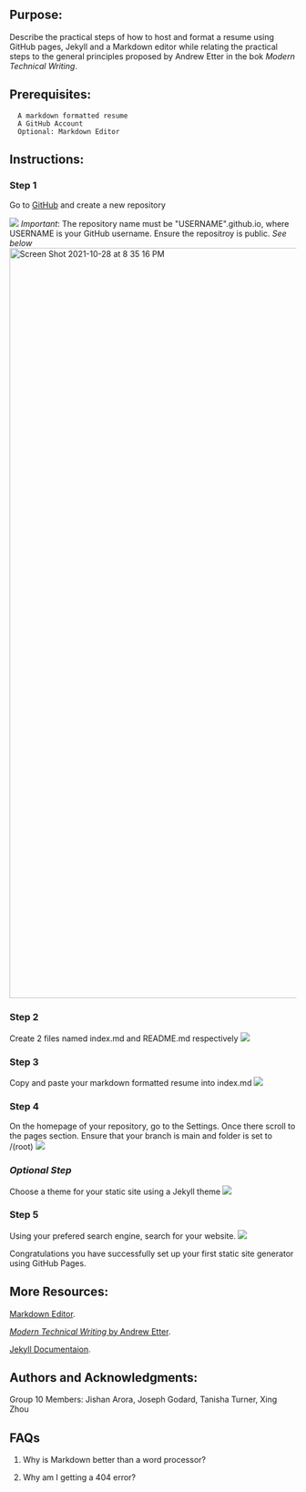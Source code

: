 ## Purpose:
  Describe the practical steps of how to host and format a resume using GitHub pages, Jekyll and a Markdown editor while relating the practical steps to the general principles proposed by Andrew Etter in the bok _Modern Technical Writing_.

## Prerequisites:
      A markdown formatted resume
      A GitHub Account
      Optional: Markdown Editor

## Instructions:

### Step 1
Go to [GitHub](http://recordit.co/J2Jt1TVyHn) and create a new repository

![](http://g.recordit.co/J2Jt1TVyHn.gif)
*Important*: The repository name must be "USERNAME".github.io, where USERNAME is your GitHub username. Ensure the repositroy is public. 
*See below* <img width="1318" alt="Screen Shot 2021-10-28 at 8 35 16 PM" src="https://user-images.githubusercontent.com/44457817/139358833-31b489a7-905a-4d3c-a60e-6b262d6989a3.png">


### Step 2
Create 2 files named index.md and README.md respectively
![](http://g.recordit.co/umVZDFua7I.gif)

### Step 3  
Copy and paste your markdown formatted resume into index.md ![](http://g.recordit.co/U7kFmZAyfk.gif)
### Step 4
On the homepage of your repository, go to the Settings. Once there scroll to the pages section. Ensure that your branch is main and folder is set to /(root) ![](http://g.recordit.co/W80gJXXfAK.gif)

### *Optional Step*
Choose a theme for your static site using a Jekyll theme 
![](https://recordit.co/F3hqQy1FLJ)

### Step 5
Using your prefered search engine, search for your website. ![](http://g.recordit.co/kE9gBwsPbP.gif)

Congratulations you have successfully set up your first static site generator using GitHub Pages. 


## More Resources:
[Markdown Editor](https://www.markdownguide.org/basic-syntax/).

[_Modern Technical Writing_ by Andrew Etter](https://www.amazon.ca/Modern-Technical-Writing-Introduction-Documentation-ebook/dp/B01A2QL9SS).

[Jekyll Documentaion](https://jekyllrb.com/docs/).


## Authors and Acknowledgments:

 Group 10 Members:
 Jishan Arora,
 Joseph Godard,
 Tanisha Turner,
 Xing Zhou

 ## FAQs

 1) Why is Markdown better than a word processor?

 2) Why am I getting a 404 error?

